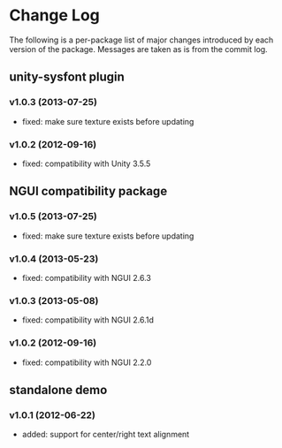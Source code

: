 # Change Log

The following is a per-package list of major changes introduced by each
version of the package. Messages are taken as is from the commit log.

## unity-sysfont plugin

### v1.0.3 (2013-07-25)

* fixed: make sure texture exists before updating

### v1.0.2 (2012-09-16)

* fixed: compatibility with Unity 3.5.5

## NGUI compatibility package

### v1.0.5 (2013-07-25)

* fixed: make sure texture exists before updating

### v1.0.4 (2013-05-23)

* fixed: compatibility with NGUI 2.6.3

### v1.0.3 (2013-05-08)

* fixed: compatibility with NGUI 2.6.1d

### v1.0.2 (2012-09-16)

* fixed: compatibility with NGUI 2.2.0

## standalone demo

### v1.0.1 (2012-06-22)

* added: support for center/right text alignment
